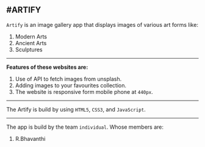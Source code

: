 #ARTIFY 
---

``Artify`` is an image gallery app that displays images of various art forms like:
1.  Modern Arts
2.  Ancient Arts
3.  Sculptures
   
---

**Features of these websites are:**
1.  Use of API to fetch images from unsplash.
2.  Adding images to your favourites collection.
3.  The website is responsive form mobile phone at ``440px``.
---

The Artify is build by using ``HTML5``, ``CSS3``, and ``JavaScript``.

---

The app is build by the team ``individual``. Whose members are:
1.  R.Bhavanthi
